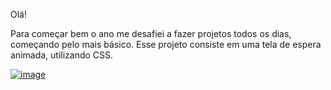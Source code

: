 Olá!

Para começar bem o ano me desafiei a fazer projetos todos os dias, começando pelo mais básico.
Esse projeto consiste em uma tela de espera animada, utilizando CSS.
<a rel="Link" href="https://loading-css-nu.vercel.app"/> 

![image](https://github.com/rayanisouz/Loading_css/assets/111544279/11110381-63b3-45b6-b3cb-fd4bf88fe989)
